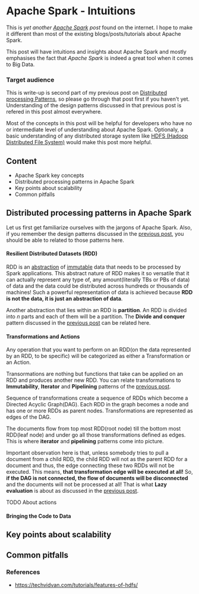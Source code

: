 # Apache Spark - Intuitions
This is *yet another [Apache Spark](https://spark.apache.org/) post* found on the internet. I hope to make it different than most of the existing blogs/posts/tutorials about Apache Spark.

This post will have intuitions and insights about Apache Spark and mostly emphasises the fact that *Apache Spark* is indeed a great tool when it comes to Big Data.

### Target audience
This is write-up is second part of my previous post on [Distributed processing Patterns](apache-spark/2018-05-01-distributed-processing-patterns.md), so please go through that post first if you haven't yet. Understanding of the design patterns discussed in that previous post is refered in this post almost everywhere.

Most of the concepts in this post will be helpful for developers who have no or intermediate level of understanding about Apache Spark. Optionaly, a basic understanding of any distributed storage system like [HDFS (Hadoop Distributed File System)](https://hadoop.apache.org/docs/r1.2.1/hdfs_design.html) would make this post more helpful.



## Content
- Apache Spark key concepts
- Distributed processing patterns in Apache Spark
- Key points about scalability
- Common pitfalls


## Distributed processing patterns in Apache Spark

Let us first get familiarize ourselves with the jargons of Apache Spark. Also, if you remember the design patterns discussed in the [previous post](apache-spark/2018-05-01-distributed-processing-patterns.md), you should be able to related to those patterns here.

#### Resilient Distributed Datasets (RDD)

RDD is an [abstraction](apache-spark/2018-05-01-distributed-processing-patterns.md#Abstraction) of [immutable](apache-spark/2018-05-01-distributed-processing-patterns.md#Immutability) data that needs to be processed by Spark applications. This abstract nature of RDD makes it so versatile that it can actually represent any type of, any amount(literally TBs or PBs of data) of data and the data could be distributed across hundreds or thousands of machines! Such a powerful representation of data is achieved because **RDD is not the data, it is just an abstraction of data**.

Another abstraction that lies within an RDD is **partition**. An RDD is divided into *n* parts and each of them will be a partition. The **Divide and conquer** pattern discussed in the [previous post](apache-spark/2018-05-01-distributed-processing-patterns.md) can be related here.

#### Transformations and Actions

Any operation that you want to perform on an RDD(on the data represented by an RDD, to be specific) will be categorized as either a Transformation or an Action.

Transormations are nothing but functions that take can be applied on an RDD and produces another new RDD. You can relate transformations to **Immutability**, **Iterator** and **Pipelining** patterns of the [previous post](apache-spark/2018-05-01-distributed-processing-patterns.md).

Sequence of transformations create a sequence of RDDs which become a Directed Acyclic Graph(DAG). Each RDD in the graph becomes a node and has one or more RDDs as parent nodes. Transformations are represented as edges of the DAG. 

The documents flow from top most RDD(root node) till the bottom most RDD(leaf node) and under go all those transformations defined as edges. This is where **iterator** and **pipelining** patterns come into picture.

Important observation here is that, unless somebody tries to pull a document from a child RDD, the child RDD will not as the parent RDD for a document and thus, the edge connecting these two RDDs will not be executed. This means, **that transformation edge will be executed at all!** So, **if the DAG is not connected, the flow of documents will be disconnected** and the documents will not be processed at all! That is what **Lazy evaluation** is about as discussed in the [previous post](apache-spark/2018-05-01-distributed-processing-patterns.md).

TODO About actions

#### Bringing the Code to Data





## Key points about scalability



## Common pitfalls



### References

- https://techvidvan.com/tutorials/features-of-hdfs/